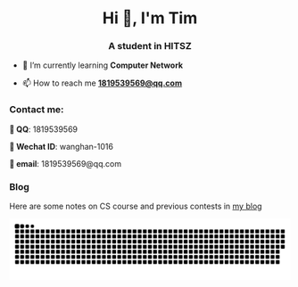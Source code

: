 <h1 align="center">Hi 👋, I'm Tim</h1>
<h3 align="center">A student in HITSZ</h3>

- 🌱 I’m currently learning **Computer Network**

- 📫 How to reach me **1819539569@qq.com**

<h3 align="left">Contact me:</h3>
<p align="left">
<b>🐧 QQ</b>: 1819539569
</p>
<p align="left">
<b>💬 Wechat ID</b>: wanghan-1016
</p>
<p align="left">
<b>📧 email</b>: 1819539569@qq.com
</p>

<h3 align="left">Blog</h3>

<p>Here are some notes on CS course and previous contests in <a href="https://amethysttim.github.io">my blog</a></p>

![dark](https://raw.githubusercontent.com/AmethystTim/AmethystTim/output/github-contribution-grid-snake-dark.svg)
